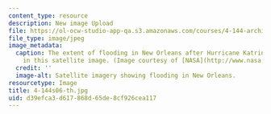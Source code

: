 ```yaml
---
content_type: resource
description: New image Upload
file: https://ol-ocw-studio-app-qa.s3.amazonaws.com/courses/4-144-architectural-design-level-ii-new-orleans-studio-spring-2006/d39efca3d617868d65de8cf926cea117_4-144s06-th.jpg
file_type: image/jpeg
image_metadata:
  caption: The extent of flooding in New Orleans after Hurricane Katrina is shown
    in this satellite image. (Image courtesy of [NASA](http://www.nasa.gov/).)
  credit: ''
  image-alt: Satellite imagery showing flooding in New Orleans.
resourcetype: Image
title: 4-144s06-th.jpg
uid: d39efca3-d617-868d-65de-8cf926cea117
---
```

